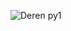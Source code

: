 ![Deren py1](https://github.com/user-attachments/assets/f2c07ee1-cb10-4017-924c-96a36da3a0db)




<!--
**Deren-Es/Deren-Es** is a ✨ _special_ ✨ repository because its `README.md` (this file) appears on your GitHub profile.

Here are some ideas to get you started:

!- 🔭 I’m currently working on ...
!- 🌱 I’m currently learning ...
!- 👯 I’m looking to collaborate on ...
!- 🤔 I’m looking for help with ...
!- 💬 Ask me about ...
!- 📫 How to reach me: ...
!- 😄 Pronouns: ...
!- ⚡ Fun fact: ...
!-->
